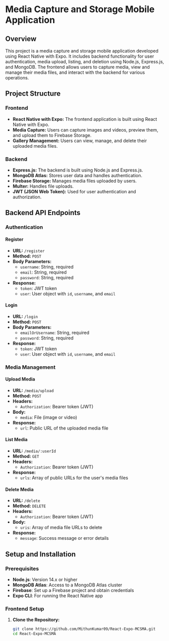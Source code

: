 # Media Capture and Storage Mobile Application

## Overview

This project is a media capture and storage mobile application developed using React Native with Expo. It includes backend functionality for user authentication, media upload, listing, and deletion using Node.js, Express.js, and MongoDB. The frontend allows users to capture media, view and manage their media files, and interact with the backend for various operations.

## Project Structure

### Frontend

- **React Native with Expo:** The frontend application is built using React Native with Expo.
- **Media Capture:** Users can capture images and videos, preview them, and upload them to Firebase Storage.
- **Gallery Management:** Users can view, manage, and delete their uploaded media files.

### Backend

- **Express.js:** The backend is built using Node.js and Express.js.
- **MongoDB Atlas:** Stores user data and handles authentication.
- **Firebase Storage:** Manages media files uploaded by users.
- **Multer:** Handles file uploads.
- **JWT (JSON Web Token):** Used for user authentication and authorization.

## Backend API Endpoints

### Authentication

#### Register

- **URL:** `/register`
- **Method:** `POST`
- **Body Parameters:**
  - `username`: String, required
  - `email`: String, required
  - `password`: String, required
- **Response:**
  - `token`: JWT token
  - `user`: User object with `id`, `username`, and `email`

#### Login

- **URL:** `/login`
- **Method:** `POST`
- **Body Parameters:**
  - `emailOrUsername`: String, required
  - `password`: String, required
- **Response:**
  - `token`: JWT token
  - `user`: User object with `id`, `username`, and `email`

### Media Management

#### Upload Media

- **URL:** `/media/upload`
- **Method:** `POST`
- **Headers:**
  - `Authorization`: Bearer token (JWT)
- **Body:**
  - `media`: File (image or video)
- **Response:**
  - `url`: Public URL of the uploaded media file

#### List Media

- **URL:** `/media/:userId`
- **Method:** `GET`
- **Headers:**
  - `Authorization`: Bearer token (JWT)
- **Response:**
  - `urls`: Array of public URLs for the user's media files

#### Delete Media

- **URL:** `/delete`
- **Method:** `DELETE`
- **Headers:**
  - `Authorization`: Bearer token (JWT)
- **Body:**
  - `uris`: Array of media file URLs to delete
- **Response:**
  - `message`: Success message or error details

## Setup and Installation

### Prerequisites

- **Node.js**: Version 14.x or higher
- **MongoDB Atlas**: Access to a MongoDB Atlas cluster
- **Firebase**: Set up a Firebase project and obtain credentials
- **Expo CLI**: For running the React Native app

### Frontend Setup

1. **Clone the Repository:**

   ```bash
   git clone https://github.com/MithunKumar09/React-Expo-MCSMA.git
   cd React-Expo-MCSMA
